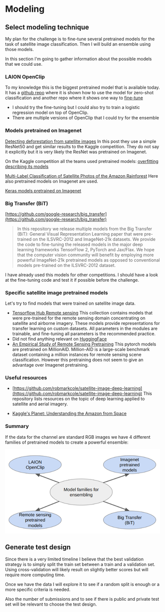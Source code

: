 # Modeling

## Select modeling technique

<!---Document the actual modeling technique that is to be used. If multiple
techniques are applied, perform this task separately for each technique.
Many modeling techniques make specific assumptions about the data—for example,
that all attributes have uniform distributions, no missing values allowed,
class attribute must be symbolic, etc. Record any such assumptions made. --->

My plan for the challenge is to fine-tune several pretrained models for the task
of satellite image classification. Then I will build an ensemble using those models.

In this section I'm going to gather information about the possible models that we
could use.

### LAION OpenClip

To my knowledge this is the biggest pretrained model that is available today. It has
a [github repo](https://github.com/mlfoundations/open_clip) where it is shown how
to use the model for zero-shot classification and another repo where it shows one
way to [fine-tune](https://github.com/mlfoundations/wise-ft)

- I should try the fine-tuning but I could also try to train a logistic regression
model on top of OpenClip.
- There are multiple versions of OpenClip that I could try for the ensemble

### Models pretrained on Imagenet

[Detecting deforestation from satellite images](https://towardsdatascience.com/detecting-deforestation-from-satellite-images-7aa6dfbd9f61) In this post they use a simple ResNet50 and
get similar results to the Kaggle competition. They do not say it explicitly but it is very likely
the ResNet was pretrained on Imagenet.

On the Kaggle competition all the teams used pretrained models: [overfitting describing its models](https://www.kaggle.com/competitions/planet-understanding-the-amazon-from-space/discussion/31862#200237)

[Multi-Label Classification of Satellite Photos of the Amazon Rainforest](https://machinelearningmastery.com/how-to-develop-a-convolutional-neural-network-to-classify-satellite-photos-of-the-amazon-rainforest/) Here also pretrained models on Imagenet are used.

[Keras models pretrained on Imagenet](https://keras.io/api/applications/)

### Big Transfer (BiT)

[https://github.com/google-research/big_transfer](https://github.com/google-research/big_transfer)

> In this repository we release multiple models from the Big Transfer (BiT): General Visual Representation Learning paper that were pre-trained on the ILSVRC-2012 and ImageNet-21k datasets. We provide the code to fine-tuning the released models in the major deep learning frameworks TensorFlow 2, PyTorch and Jax/Flax.
> We hope that the computer vision community will benefit by employing more powerful ImageNet-21k pretrained models as opposed to conventional models pre-trained on the ILSVRC-2012 dataset.

I have already used this models for other competitions. I should have a look at the fine-tuning
code and test it if possible before the challenge.

### Specific satellite image pretrained models

Let's try to find models that were trained on satellite image data.

- [Tensorflow Hub Remote sensing](https://tfhub.dev/google/collections/remote_sensing/1) This collection contains models that were pre-trained for the remote sensing domain concentrating on satellite and airborne imagery.
 These models provide representations for transfer learning on custom datasets. All parameters in the modules are trainable, and fine-tuning all parameters is the recommended practice.
- Did not find anything relevant on [HuggingFace](https://huggingface.co/)
- [An Empirical Study of Remote Sensing Pretraining](https://github.com/ViTAE-Transformer/ViTAE-Transformer-Remote-Sensing/tree/main/Scene%20Recognition) This pytorch models are pretrained on MillionAID. Million-AID is a large-scale benchmark dataset containing a million instances for remote sensing scene classification. However this pretraining does not seem to give an advantage over Imagenet pretraining.

### Useful resources

- [https://github.com/robmarkcole/satellite-image-deep-learning](https://github.com/robmarkcole/satellite-image-deep-learning) This repository lists resources on the topic of deep learning applied to satellite and aerial imagery.

- [Kaggle's Planet: Understanding the Amazon from Space](https://www.kaggle.com/c/planet-understanding-the-amazon-from-space)

### Summary

If the data for the channel are standard RGB images we have 4 different families of pretrained models
to create a powerful ensemble:

![summary_model_families](res/summary_model_families.png)

## Generate test design

<!---Describe the intended plan for training, testing, and evaluating the models.
A primary component of the plan is determining how to divide the available dataset
into training, test, and validation datasets.

Doing a plot of score vs train size could be helpful to decide the validation strategy

Depending on the size of the data we have to decide how we are going to use submissions.
The less the submissions the most confidence we can have on the score. However sometimes
the data distribution is very different, or the size of the data is small and we have
to make a lot of submissions. Sometimes is not easy to have a good correlation between
validation score and LB score
--->

Since there is a very limited timeline I believe that the best validation strategy
is to simply split the train set between a train and a validation set. Using cross-validation will likely result on slightly better scores but will require
more computing time.

Once we have the data I will explore it to see if a random split is enough or
a more specific criteria is needed.

Also the number of submissions and to see if there is public and private test set
will be relevant to choose the test design.
